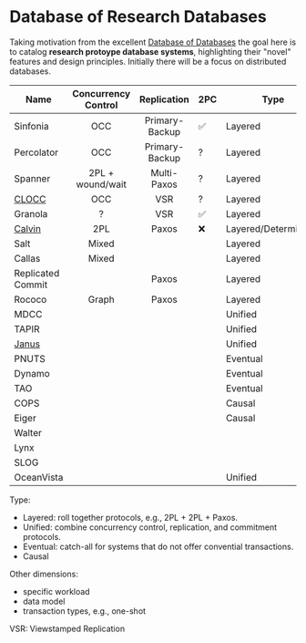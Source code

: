 # Database of Research Databases

Taking motivation from the excellent [Database of Databases](https://dbdb.io/) the goal here is to catalog **research protoype database systems**, highlighting their "novel" features and design principles.
Initially there will be a focus on distributed databases. 

| Name        | Concurrency Control | Replication    | 2PC | Type     | Clocks     |
| ----------- | :------------------:|:--------------:|-----|----------|----------- |
| Sinfonia    | OCC                 | Primary-Backup |  ✅  | Layered  | ?|
| Percolator  | OCC                 | Primary-Backup | ?   | Layered  | ? |
| Spanner     | 2PL + wound/wait    | Multi-Paxos    | ?   | Layered  | Atomic |
| [CLOCC](https://github.com/jackwaudby/dbordb/blob/main/clocc.md) | OCC|VSR| ? |Layered  | ? |
| Granola | ? | VSR |✅ |Layered  | ? |
| [Calvin](https://github.com/jackwaudby/dbordb/blob/main/calvin.md) | 2PL | Paxos | ❌ |Layered/Deterministic| ? |
| Salt |Mixed|||Layered||
| Callas | Mixed|||Layered||
| Replicated Commit ||Paxos||Layered||
| Rococo | Graph|Paxos||Layered||
| MDCC ||||Unified||
| TAPIR ||||Unified||
| [Janus](https://github.com/jackwaudby/dbordb/blob/main/janus.md) ||||Unified||
| PNUTS ||||Eventual||
| Dynamo ||||Eventual||
| TAO |||| Eventual||
| COPS ||||Causal||
| Eiger ||||Causal||
| Walter  ||||||
| Lynx ||||||
| SLOG ||||||
| OceanVista ||||Unified||

Type:
+ Layered: roll together protocols, e.g., 2PL + 2PL + Paxos. 
+ Unified: combine concurrency control, replication, and commitment protocols.
+ Eventual: catch-all for systems that do not offer convential transactions.
+ Causal

Other dimensions:
+ specific workload 
+ data model
+ transaction types, e.g., one-shot
 
 VSR: Viewstamped Replication

